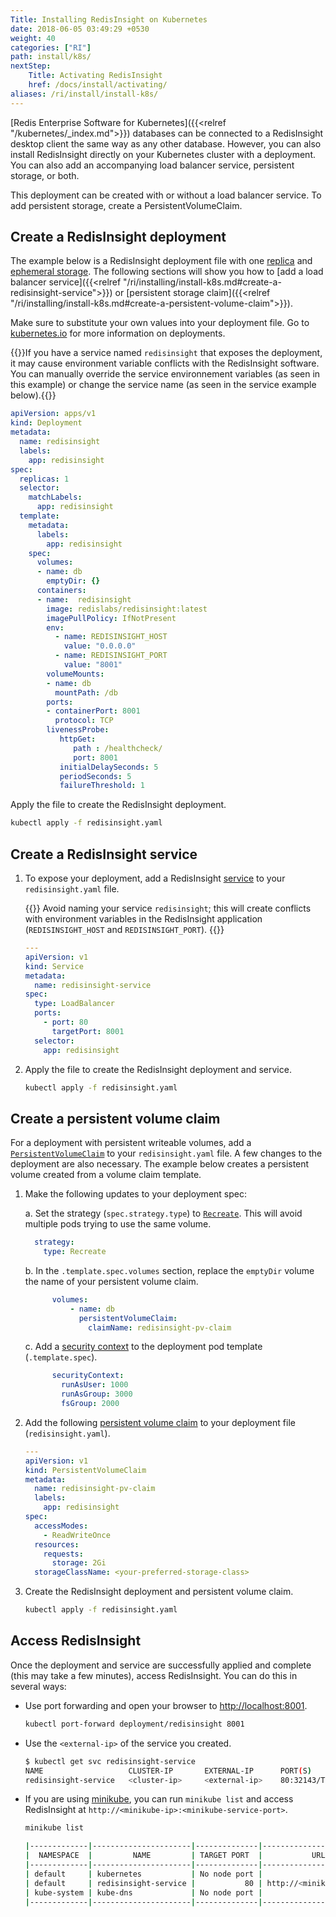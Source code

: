```yaml
---
Title: Installing RedisInsight on Kubernetes
date: 2018-06-05 03:49:29 +0530
weight: 40
categories: ["RI"]
path: install/k8s/
nextStep:
    Title: Activating RedisInsight
    href: /docs/install/activating/
aliases: /ri/install/install-k8s/
---
```


[Redis Enterprise Software for Kubernetes]({{<relref "/kubernetes/_index.md">}}) databases can be connected to a RedisInsight desktop client the same way as any other database. However, you can also install RedisInsight directly on your Kubernetes cluster with a deployment. You can also add an accompanying load balancer service, persistent storage, or both.

This deployment can be created with or without a load balancer service. To add persistent storage, create a PersistentVolumeClaim.

## Create a RedisInsight deployment

The example below is a RedisInsight deployment file with one [replica](https://kubernetes.io/docs/concepts/workloads/controllers/deployment/#creating-a-deployment) and [ephemeral storage](https://kubernetes.io/docs/concepts/storage/volumes/#emptydir). The following sections will show you how to [add a load balancer service]({{<relref "/ri/installing/install-k8s.md#create-a-redisinsight-service">}}) or [persistent storage claim]({{<relref "/ri/installing/install-k8s.md#create-a-persistent-volume-claim">}}).

Make sure to substitute your own values into your deployment file. Go to [kubernetes.io](https://kubernetes.io/docs/concepts/workloads/controllers/deployment/) for more information on deployments.

{{<note>}}If you have a service named `redisinsight` that exposes the deployment, it may cause environment variable conflicts with the RedisInsight software. You can manually override the service environnement variables (as seen in this example) or change the service name (as seen in the service example below).{{</note>}}

```yaml
apiVersion: apps/v1
kind: Deployment
metadata:
  name: redisinsight
  labels:
    app: redisinsight
spec:
  replicas: 1 
  selector:
    matchLabels:
      app: redisinsight 
  template: 
    metadata:
      labels:
        app: redisinsight 
    spec:
      volumes:
      - name: db
        emptyDir: {} 
      containers:
      - name:  redisinsight 
        image: redislabs/redisinsight:latest 
        imagePullPolicy: IfNotPresent 
        env:
          - name: REDISINSIGHT_HOST
            value: "0.0.0.0"
          - name: REDISINSIGHT_PORT
            value: "8001"
        volumeMounts:
        - name: db 
          mountPath: /db
        ports:
        - containerPort: 8001 
          protocol: TCP
        livenessProbe:
           httpGet:
              path : /healthcheck/ 
              port: 8001 
           initialDelaySeconds: 5 
           periodSeconds: 5 
           failureThreshold: 1
```

Apply the file to create the RedisInsight deployment.

   ```sh
   kubectl apply -f redisinsight.yaml
   ```

## Create a RedisInsight service

1. To expose your deployment, add a RedisInsight [service](https://kubernetes.io/docs/concepts/services-networking/service/) to your `redisinsight.yaml` file.

    {{<warning>}} Avoid naming your service `redisinsight`; this will create conflicts with environment variables in the RedisInsight application (`REDISINSIGHT_HOST` and `REDISINSIGHT_PORT`). {{</warning>}}

    ```yaml
    ---
    apiVersion: v1
    kind: Service
    metadata:
      name: redisinsight-service     
    spec:
      type: LoadBalancer
      ports:
        - port: 80
          targetPort: 8001
      selector:
        app: redisinsight
    ```

1. Apply the file to create the RedisInsight deployment and service.

   ```sh
   kubectl apply -f redisinsight.yaml
   ```

## Create a persistent volume claim

For a deployment with persistent writeable volumes, add a [`PersistentVolumeClaim`](https://kubernetes.io/docs/concepts/storage/persistent-volumes/#persistentvolumeclaims) to your `redisinsight.yaml` file. A few changes to the deployment are also necessary. The example below creates a persistent volume created from a volume claim template.

1. Make the following updates to your deployment spec:

    a. Set the strategy (`spec.strategy.type`) to [`Recreate`](https://kubernetes.io/docs/concepts/workloads/controllers/deployment/#recreate-deployment). This will avoid multiple pods trying to use the same volume.

      ```yaml
        strategy:
          type: Recreate
      ```
  
    b. In the `.template.spec.volumes` section, replace the `emptyDir` volume the name of your persistent volume claim.
  
      ```yaml
            volumes:
                - name: db
                  persistentVolumeClaim:
                    claimName: redisinsight-pv-claim
      ```

    c. Add a [security context](https://kubernetes.io/docs/tasks/configure-pod-container/security-context/#configure-volume-permission-and-ownership-change-policy-for-pods) to the deployment pod template (`.template.spec`).

      ```yaml
            securityContext:
              runAsUser: 1000
              runAsGroup: 3000
              fsGroup: 2000
      ```

<!---

    c. Add an  init container (`spec.initContainers`) to configure write access to the container.

      ```yaml
        initContainers:
          - name: init
            image: busybox
            command:
              - /bin/sh
              - '-c'
              - |
                chown -R 1001 /db
            resources: {}
            volumeMounts:
              - name: db
                mountPath: /db
            terminationMessagePath: /dev/termination-log
            terminationMessagePolicy: File
      ```

--->

2. Add the following [persistent volume claim](https://kubernetes.io/docs/tasks/configure-pod-container/security-context/#configure-volume-permission-and-ownership-change-policy-for-pods) to your deployment file (`redisinsight.yaml`).

    ```yaml
    ---
    apiVersion: v1
    kind: PersistentVolumeClaim
    metadata:
      name: redisinsight-pv-claim
      labels:
        app: redisinsight
    spec:
      accessModes:
        - ReadWriteOnce
      resources:
        requests:
          storage: 2Gi
      storageClassName: <your-preferred-storage-class>
    ```

3. Create the RedisInsight deployment and persistent volume claim.

    ```sh
    kubectl apply -f redisinsight.yaml
    ```

## Access RedisInsight

Once the deployment and service are successfully applied and complete (this may take a few minutes), access RedisInsight. You can do this in several ways:

- Use port forwarding and open your browser to <http://localhost:8001>.

    ```sh
    kubectl port-forward deployment/redisinsight 8001
    ```

- Use the `<external-ip>` of the service you created.

    ```sh
    $ kubectl get svc redisinsight-service
    NAME                   CLUSTER-IP       EXTERNAL-IP      PORT(S)         AGE
    redisinsight-service   <cluster-ip>     <external-ip>    80:32143/TCP    1m
    ```

- If you are using [minikube](https://minikube.sigs.k8s.io/docs/), you can run `minikube list` and access RedisInsight at `http://<minikube-ip>:<minikube-service-port>`.

    ```sh
    minikube list

   |-------------|----------------------|--------------|---------------------------------------------|
   |  NAMESPACE  |         NAME         | TARGET PORT  |           URL                               |
   |-------------|----------------------|--------------|---------------------------------------------|
   | default     | kubernetes           | No node port |                                             |
   | default     | redisinsight-service |           80 | http://<minikube-ip>:<minikubeservice-port> |
   | kube-system | kube-dns             | No node port |                                             |
   |-------------|----------------------|--------------|---------------------------------------------|
   ```
